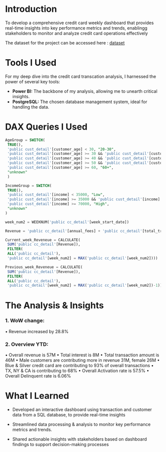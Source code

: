 # Introduction
To develop a comprehensive credit card weekly dashboard that provides real-time insights into key performance metrics and trends, enablingg stakeholders to monitor and analyze credit card operations effectively 

The dataset for the project can be accessed here : [dataset](/dataset/)

# Tools I Used
For my deep dive into the credit card transcation analysis, I harnessed the power of several key tools:

- **Power BI:** The backbone of my analysis, allowing me to unearth critical insights.
- **PostgreSQL:** The chosen database management system, ideal for handling the data.

# DAX Queries I Used

```sql
AgeGroup = SWITCH(
 TRUE(),
 'public cust_detail'[customer_age] < 30, "20-30",
 'public cust_detail'[customer_age] >= 30 && 'public cust_detail'[customer_age] < 40, "30-40",
 'public cust_detail'[customer_age] >= 40 && 'public cust_detail'[customer_age] < 50, "40-50",
 'public cust_detail'[customer_age] >= 50 && 'public cust_detail'[customer_age] < 60, "50-60",
 'public cust_detail'[customer_age] >= 60, "60+",
 "unknown"
 )

```

```sql
IncomeGroup = SWITCH(
 TRUE(),
 'public cust_detail'[income] < 35000, "Low",
 'public cust_detail'[income] >= 35000 && 'public cust_detail'[income] <70000, "Med",
 'public cust_detail'[income] >= 70000, "High",
 "unknown"
)

```

```sql
week_num2 = WEEKNUM('public cc_detail'[week_start_date])

```

```sql
Revenue = 'public cc_detail'[annual_fees] + 'public cc_detail'[total_trans_amt] + 'public cc_detail'[interest_earned]

```

```sql
Current_week_Reveneue = CALCULATE(
 SUM('public cc_detail'[Revenue]),
 FILTER(
 ALL('public cc_detail'),
 'public cc_detail'[week_num2] = MAX('public cc_detail'[week_num2]))) 

```

```sql
Previous_week_Reveneue = CALCULATE(
 SUM('public cc_detail'[Revenue]),
 FILTER(
 ALL('public cc_detail'),
 'public cc_detail'[week_num2] = MAX('public cc_detail'[week_num2])-1))

```

# The Analysis & Insights

### 1. WoW change:
• Revenue increased by 28.8%


### 2. Overview YTD:
• Overall revenue is 57M
• Total interest is 8M
• Total transaction amount is 46M
• Male customers are contributing more in revenue 31M, female 26M
• Blue & Silver credit card are contributing to 93% of overall
transactions
• TX, NY & CA is contributing to 68%
• Overall Activation rate is 57.5%
• Overall Delinquent rate is 6.06%



# What I Learned

- Developed an interactive dashboard using
transaction and customer data from a SQL database,
to provide real-time insights

- Streamlined data processing & analysis to monitor
key performance metrics and trends.

-  Shared actionable insights with stakeholders based
on dashboard findings to support decision-making
processes

